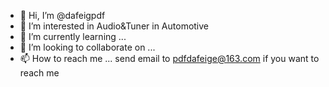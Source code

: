 - 👋 Hi, I’m @dafeigpdf
- 👀 I’m interested in Audio&Tuner in Automotive
- 🌱 I’m currently learning ...
- 💞️ I’m looking to collaborate on ...
- 📫 How to reach me ...
send email to pdfdafeige@163.com if you want to reach me
<!---
dafeigpdf/dafeigpdf is a ✨ special ✨ repository because its `README.md` (this file) appears on your GitHub profile.
You can click the Preview link to take a look at your changes.
--->
